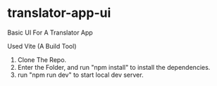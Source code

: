 # translator-app-ui
Basic UI For A Translator App

Used Vite (A Build Tool)
1. Clone The Repo.
2. Enter the Folder, and run "npm install" to install the dependencies.
3. run "npm run dev" to start local dev server.
